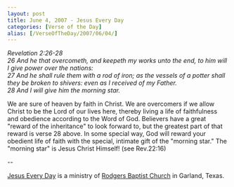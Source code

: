 ```yaml
---
layout: post
title: June 4, 2007 - Jesus Every Day
categories: [Verse of the Day]
alias: [/VerseOfTheDay/2007/06/04/]
---
```


_Revelation 2:26-28  
26 And he that overcometh, and keepeth my works unto the end, to him
will I give power over the nations:  
27 And he shall rule them with a rod of iron; as the vessels of a
potter shall they be broken to shivers: even as I received of my
Father.  
28 And I will give him the morning star._

We are sure of heaven by faith in Christ. We are overcomers if we
allow Christ to be the Lord of our lives here, thereby living a life
of faithfulness and obedience according to the Word of God. Believers
have a great "reward of the inheritance" to look forward to, but the
greatest part of that reward is verse 28 above. In some special way,
God will reward your obedient life of faith with the special,
intimate gift of the "morning star." The "morning star" is Jesus
Christ Himself! (see Rev.22:16)

 --

<a href=http://jesuseveryday.net>Jesus Every Day</a> is a ministry of <a href=http://rodgersbaptist.net>Rodgers Baptist Church</a> in Garland, Texas.
